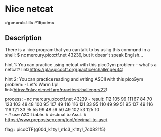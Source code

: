 # Nice netcat

#generalskills #15points

## Description

There is a nice program that you can talk to by using this command in a shell: 
$ nc mercury.picoctf.net 43239, but it doesn't speak English...

hint 1: You can practice using netcat with this picoGym problem: 
    - what's a netcat? link(https://play.picoctf.org/practice/challenge/34)

hint 2: You can practice reading and writing ASCII with this picoGym problem: 
    - Let's Warm Up! link(https://play.picoctf.org/practice/challenge/22)

process:
    - nc mercury.picoctf.net 43239
    - result:
112 105 99 111 67 84 70 123 103 48 48 100 95 107 49 116 116 121 33  95  110 49 
99 51 95 107 49 116 116 121 33 95 55 99 48 56 50 49 102 53 125 10  
    - # use ASCII table. # decimal to Ascii. # https://www.prepostseo.com/tool/decimal-to-ascii

flag : picoCTF{g00d_k1tty!_n1c3_k1tty!_7c0821f5}
